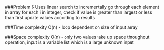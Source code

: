 ###Problem 6
Uses linear search to incrementally go through each element in array
for each i in integer, check if value is greater than largest or less than first
update values according to results

###Time complexity
O(n) - loop dependent on size of input array

###Space complexity
O(n)  - only two values take up space throughout operation, input is a variable list which is a large unknown input